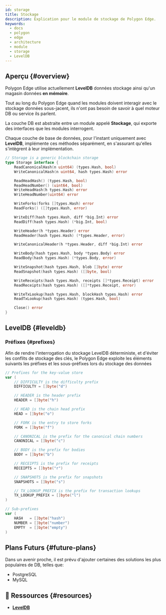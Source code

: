 ```yaml
---
id: storage
title: Stockage
description: Explication pour le module de stockage de Polygon Edge.
keywords:
  - docs
  - polygon
  - edge
  - architecture
  - module
  - storage
  - LevelDB
---
```


## Aperçu {#overview}

Polygon Edge utilise actuellement **LevelDB**  données stockage ainsi qu'un magasin données **en mémoire**.

Tout au long du Polygon Edge quand les modules doivent interagir avec le stockage données sous-jacent, ils n'ont pas besoin de savoir à quel moteur DB ou service ils parlent.

La couche DB est abstraite entre un module appelé **Stockage**, qui exporte des interfaces que les modules interrogent.

Chaque couche de base de données, pour l'instant uniquement avec **LevelDB**, implémente ces méthodes séparément, en s'assurant qu'elles s'intègrent à leur implémentation.

````go title="blockchain/storage/storage.go"
// Storage is a generic blockchain storage
type Storage interface {
	ReadCanonicalHash(n uint64) (types.Hash, bool)
	WriteCanonicalHash(n uint64, hash types.Hash) error

	ReadHeadHash() (types.Hash, bool)
	ReadHeadNumber() (uint64, bool)
	WriteHeadHash(h types.Hash) error
	WriteHeadNumber(uint64) error

	WriteForks(forks []types.Hash) error
	ReadForks() ([]types.Hash, error)

	WriteDiff(hash types.Hash, diff *big.Int) error
	ReadDiff(hash types.Hash) (*big.Int, bool)

	WriteHeader(h *types.Header) error
	ReadHeader(hash types.Hash) (*types.Header, error)

	WriteCanonicalHeader(h *types.Header, diff *big.Int) error

	WriteBody(hash types.Hash, body *types.Body) error
	ReadBody(hash types.Hash) (*types.Body, error)

	WriteSnapshot(hash types.Hash, blob []byte) error
	ReadSnapshot(hash types.Hash) ([]byte, bool)

	WriteReceipts(hash types.Hash, receipts []*types.Receipt) error
	ReadReceipts(hash types.Hash) ([]*types.Receipt, error)

	WriteTxLookup(hash types.Hash, blockHash types.Hash) error
	ReadTxLookup(hash types.Hash) (types.Hash, bool)

	Close() error
}
````

## LevelDB {#leveldb}

### Préfixes {#prefixes}

Afin de rendre l'interrogation du stockage LevelDB déterministe, et d'éviter les conflits de stockage des clés, le Polygon Edge exploite les éléments suivants
 les préfixes et les sous-préfixes lors du stockage des données

````go title="blockchain/storage/keyvalue.go"
// Prefixes for the key-value store
var (
	// DIFFICULTY is the difficulty prefix
	DIFFICULTY = []byte("d")

	// HEADER is the header prefix
	HEADER = []byte("h")

	// HEAD is the chain head prefix
	HEAD = []byte("o")

	// FORK is the entry to store forks
	FORK = []byte("f")

	// CANONICAL is the prefix for the canonical chain numbers
	CANONICAL = []byte("c")

	// BODY is the prefix for bodies
	BODY = []byte("b")

	// RECEIPTS is the prefix for receipts
	RECEIPTS = []byte("r")

	// SNAPSHOTS is the prefix for snapshots
	SNAPSHOTS = []byte("s")

	// TX_LOOKUP_PREFIX is the prefix for transaction lookups
	TX_LOOKUP_PREFIX = []byte("l")
)

// Sub-prefixes
var (
	HASH   = []byte("hash")
	NUMBER = []byte("number")
	EMPTY  = []byte("empty")
)
````

## Plans Futurs {#future-plans}

Dans un avenir proche, il est prévu d'ajouter certaines des solutions les plus populaires de DB, telles que:
* PostgreSQL
* MySQL


## 📜 Ressources {#resources}
* **[LevelDB](https://github.com/google/leveldb)**